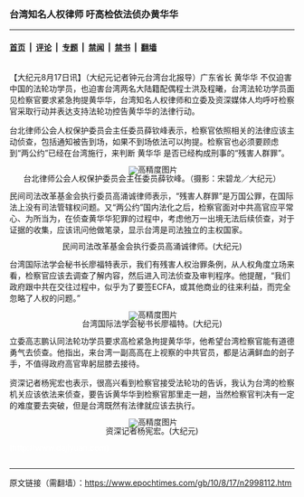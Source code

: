 ### 台湾知名人权律师 吁高检依法侦办黄华华

---

#### [首页](../../../..?n2998112) &nbsp;|&nbsp; [评论](../../../../../epoch-comment?n2998112) &nbsp;|&nbsp; [专题](../../../../../epoch-special?n2998112) &nbsp;|&nbsp; [禁闻](../../../../../epoch-news?n2998112) &nbsp;|&nbsp; [禁书](../../../../../books?n2998112) &nbsp;|&nbsp; [翻墙](https://github.com/gfw-breaker/nogfw/blob/master/README.md?n2998112)


<div class="column" id="artbody" itemprop="articleBody">
 <!-- article content begin -->
 <p>
  【大纪元8月17日讯】（大纪元记者钟元台湾台北报导）广东省长
  <ok href="https://www.epochtimes.com/gb/tag/%E9%BB%84%E5%8D%8E%E5%8D%8E.html">
   黄华华
  </ok>
  不仅迫害中国的法轮功学员，也迫害台湾两名大陆籍配偶程士洪及程曦，台湾法轮功学员面见检察官要求紧急拘提黄华华，台湾知名人权律师和立委及资深媒体人均呼吁检察官采取行动并表达支持法轮功控告黄华华的法律行动。
 </p>
 <p>
  台北律师公会人权保护委员会主任委员薛钦峰表示，检察官依照相关的法律应该主动侦查，包括通知被告到场，如果不到场依法可以拘提。检察官也必须要顾虑到“两公约”已经在台湾施行，来判断
  <ok href="https://www.epochtimes.com/gb/tag/%E9%BB%84%E5%8D%8E%E5%8D%8E.html">
   黄华华
  </ok>
  是否已经构成刑事的“残害人群罪”。
 </p>
 <p>
  <!--image v 1.0-->
 </p>
 <div style="line-height: 90%; text-align: center;">
  <ok href=" https://i.epochtimes.com/assets/uploads/2016/04/1008171211391538.jpg" rel="noreferrer noopener" target="_blank">
   <img alt="" class="size-medium wp-image-7661014" src="https://i.epochtimes.com/assets/uploads/2016/04/1008171211391538.jpg" title=""/>
  </ok>
  <img alt="高精度图片" border="0" src="//www.epochtimes.com/images/highRes.jpg">
   <br/>
   <span class="bn12">
    台北律师公会人权保护委员会主任委员薛钦峰。（摄影：宋碧龙／大纪元）
   </span>
  </img>
 </div>
 <p>
  <!-- -->
 </p>
 <p>
  民间司法改革基金会执行委员高涌诚律师表示，“残害人群罪”是万国公罪，在国际法上没有司法管辖权问题。又“两公约”国内法化之后，检察官面对中共高官应平常心、为所当为，在侦查黄华华犯罪的过程中，考虑他万一出境无法后续侦查，对于证据的收集，应该讯问他做笔录，显示台湾是司法独立的主权国家。
 </p>
 <p>
  <!--image v 1.0-->
 </p>
 <div style="line-height: 90%; text-align: center;">
  <ok href=" https://i.epochtimes.com/assets/uploads/2016/04/1008171211421538.jpg" rel="noreferrer noopener" target="_blank">
   <img alt="" class="size-medium wp-image-7661015" src="https://i.epochtimes.com/assets/uploads/2016/04/1008171211421538.jpg" title=""/>
  </ok>
  <br/>
  <span class="bn12">
   民间司法改革基金会执行委员高涌诚律师。(大纪元)
  </span>
 </div>
 <p>
  <!-- -->
 </p>
 <p>
  台湾国际法学会秘书长廖福特表示，我们有残害人权治罪条例，从人权角度立场来看，检察官应该去调查了解内容，然后进入司法侦查及审判程序。他提醒，“我们政府跟中共在交往过程中，似乎为了要签ECFA，或其他商业的往来利益，而完全忽略了人权的问题。”
 </p>
 <p>
  <!--image v 1.0-->
 </p>
 <div style="line-height: 90%; text-align: center;">
  <ok href=" https://i.epochtimes.com/assets/uploads/2016/04/1008171211381538.jpg" rel="noreferrer noopener" target="_blank">
   <img alt="" class="size-medium wp-image-7661016" src="https://i.epochtimes.com/assets/uploads/2016/04/1008171211381538.jpg" title=""/>
  </ok>
  <img alt="高精度图片" border="0" src="//www.epochtimes.com/images/highRes.jpg">
   <br/>
   <span class="bn12">
    台湾国际法学会秘书长廖福特。(大纪元)
   </span>
  </img>
 </div>
 <p>
  <!-- -->
 </p>
 <p>
  立委高志鹏认同法轮功学员要求高检紧急拘提黄华华，他希望台湾检察官能有道德勇气去侦查。他指出，来台湾一副高高在上视察的中共官员，都是沾满鲜血的刽子手，不值得政府高官卑躬屈膝去接待。
 </p>
 <p>
  资深记者杨宪宏也表示，很高兴看到检察官接受法轮功的告诉，我认为台湾的检察机关应该依法来侦查，要告诉黄华华到检察官那里走一趟，当然检察官判决有一定的难度要去突破，但是台湾既然有法律就应该去执行。
 </p>
 <p>
  <!--image v 1.0-->
 </p>
 <div style="line-height: 90%; text-align: center;">
  <ok href=" https://i.epochtimes.com/assets/uploads/2016/04/1008171211401538.jpg" rel="noreferrer noopener" target="_blank">
   <img alt="" class="size-medium wp-image-7661017" src="https://i.epochtimes.com/assets/uploads/2016/04/1008171211401538.jpg" title=""/>
  </ok>
  <img alt="高精度图片" border="0" src="//www.epochtimes.com/images/highRes.jpg">
   <br/>
   <span class="bn12">
    资深记者杨宪宏。(大纪元)
   </span>
  </img>
 </div>
 <p>
  <!-- -->
  <font color="#ffffff">
   (http://www.dajiyuan.com)
  </font>
 </p>
 <!-- article content end -->
</div>


---

原文链接（需翻墙）：https://www.epochtimes.com/gb/10/8/17/n2998112.htm